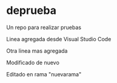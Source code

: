 # deprueba
Un repo para realizar pruebas

Linea agregada desde Visual Studio Code

Otra linea mas agregada

Modificado de nuevo

Editado en rama "nuevarama"
